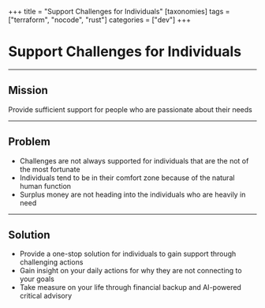 +++
title = "Support Challenges for Individuals"
[taxonomies]
tags = ["terraform", "nocode", "rust"]
categories = ["dev"]
+++

# Support Challenges for Individuals

---

## Mission

Provide sufficient support for people who are passionate about their needs

---

## Problem

- Challenges are not always supported for individuals that are the not of the most fortunate
- Individuals tend to be in their comfort zone because of the natural human function
- Surplus money are not heading into the individuals who are heavily in need

---

## Solution

- Provide a one-stop solution for individuals to gain support through challenging actions
- Gain insight on your daily actions for why they are not connecting to your goals
- Take measure on your life through financial backup and AI-powered critical advisory
